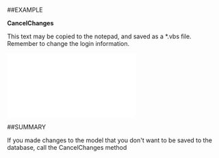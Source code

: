 
##EXAMPLE

**CancelChanges**

This text may be copied to the notepad, and saved as a *.vbs file. Remember to change the login information.

![](..\..\Examples\vbs\SORelation.CancelChanges.vbs.txt)


##SUMMARY

If you made changes to the model that you don't want to be saved to the database, call the CancelChanges method

